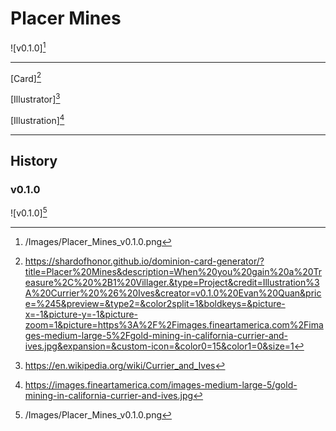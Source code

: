 # Placer Mines

![v0.1.0][^v0.1.0]

---

[Card][^Card]

[Illustrator][^Illustrator]

[Illustration][^Illustration]

---

## History

### v0.1.0

![v0.1.0][^v0.1.0]

[^v0.1.0]: /Images/Placer_Mines_v0.1.0.png
[^Card]: https://shardofhonor.github.io/dominion-card-generator/?title=Placer%20Mines&description=When%20you%20gain%20a%20Treasure%2C%20%2B1%20Villager.&type=Project&credit=Illustration%3A%20Currier%20%26%20Ives&creator=v0.1.0%20Evan%20Quan&price=%245&preview=&type2=&color2split=1&boldkeys=&picture-x=-1&picture-y=-1&picture-zoom=1&picture=https%3A%2F%2Fimages.fineartamerica.com%2Fimages-medium-large-5%2Fgold-mining-in-california-currier-and-ives.jpg&expansion=&custom-icon=&color0=15&color1=0&size=1
[^Illustrator]: https://en.wikipedia.org/wiki/Currier_and_Ives
[^Illustration]: https://images.fineartamerica.com/images-medium-large-5/gold-mining-in-california-currier-and-ives.jpg
